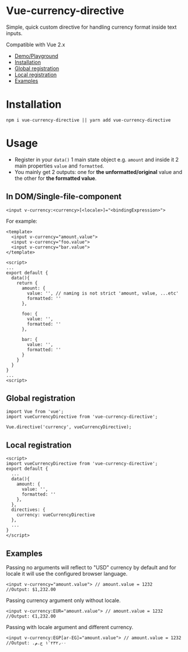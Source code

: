 # Vue-currency-directive
Simple, quick custom directive for handling currency format inside text inputs.

Compatible with Vue 2.x
- <a href="https://jsfiddle.net/Zak90/sxd9j3uL/33/" target="_blank">Demo/Playground</a>
- <a href="#installation">Installation</a>
- <a href="#global-registration">Global registration</a>
- <a href="#local-registration">Local registration</a>
- <a href="#examples">Examples</a>

# Installation
`npm i vue-currency-directive || yarn add vue-currency-directive`

# Usage
- Register in your `data()` 1 main state object e.g. `amount` and inside it 2 main properties `value` and `formatted`.<br />
- You mainly get 2 outputs: one for **the unformatted/original** value and the other for **the formatted value**.

## In DOM/Single-file-component
`<input v-currency:<currency>[<locale>]="<bindingExpression>">`

For example:
```
<template>
  <input v-currency="amount.value">
  <input v-currency="foo.value">
  <input v-currency="bar.value">
</template>

<script>
...
export default {
  data(){
    return {
      amount: {
        value: '', // naming is not strict 'amount, value, ...etc'
        formatted: ''
      }, 

      foo: {
        value: '',
        formatted: ''
      },

      bar: {
        value: '',
        formatted: ''
      }
    }
  }
}
...
<script>
```
## Global registration
```
import Vue from 'vue';
import vueCurrencyDirective from 'vue-currency-directive';

Vue.directive('currency', vueCurrencyDirective);
```

## Local registration
```
<script>
import vueCurrencyDirective from 'vue-currency-directive';
export default {
  ...
  data(){
    amount: {
      value: '', 
      formatted: ''
    }, 
  },
  directives: {
    currency: vueCurrencyDirective
  },
  ...
}
</script>
```

## Examples
Passing no arguments will reflect to "USD" currency by default and for locale it will use the configured browser language.  
```
<input v-currency="amount.value"> // amount.value = 1232
//Output: $1,232.00
```

Passing currency argument only without locale.  
```
<input v-currency:EUR="amount.value"> // amount.value = 1232
//Output: €1,232.00
```

Passing with locale argument and different currency.  
```
<input v-currency:EGP[ar-EG]="amount.value"> // amount.value = 1232
//Output: ١٬٢٣٢٫٠٠ ج.م.‏ 
```